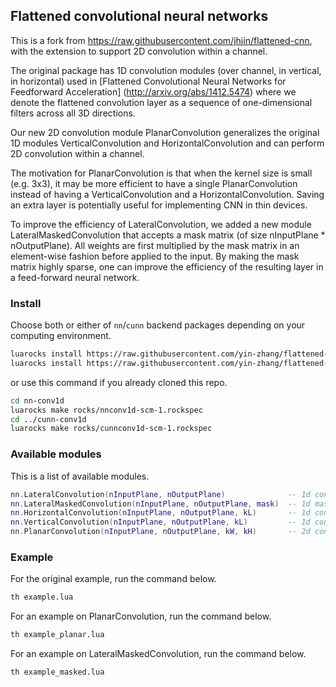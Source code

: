 ## Flattened convolutional neural networks

This is a fork from https://raw.githubusercontent.com/jhjin/flattened-cnn, with the extension to support
2D convolution within a channel.

The original package has 1D convolution modules (over channel, in vertical, in horizontal) used in
[Flattened Convolutional Neural Networks for Feedforward Acceleration] (http://arxiv.org/abs/1412.5474)
where we denote the flattened convolution layer as a sequence of one-dimensional filters across all 3D directions.

Our new 2D convolution module PlanarConvolution generalizes the original 1D modules
VerticalConvolution and HorizontalConvolution and can perform 2D convolution within a channel.

The motivation for PlanarConvolution is that when the kernel size is small (e.g. 3x3), it may be more
efficient to have a single PlanarConvolution instead of having a VerticalConvolution and a HorizontalConvolution. 
Saving an extra layer is potentially useful for implementing CNN in thin devices.

To improve the efficiency of LateralConvolution, we added a new module LateralMaskedConvolution that accepts
a mask matrix (of size nInputPlane * nOutputPlane).  All weights are first multiplied by the mask matrix
in an element-wise fashion before applied to the input.  By making the mask matrix highly sparse, one can
improve the efficiency of the resulting layer in a feed-forward neural network.

### Install

Choose both or either of `nn`/`cunn` backend packages depending on your computing environment.

```bash
luarocks install https://raw.githubusercontent.com/yin-zhang/flattened-cnn/master/nnconv1d-scm-1.rockspec    # cpu
luarocks install https://raw.githubusercontent.com/yin-zhang/flattened-cnn/master/cunnconv1d-scm-1.rockspec  # cuda
```

or use this command if you already cloned this repo.

```bash
cd nn-conv1d
luarocks make rocks/nnconv1d-scm-1.rockspec
cd ../cunn-conv1d
luarocks make rocks/cunnconv1d-scm-1.rockspec
```


### Available modules

This is a list of available modules.

```lua
nn.LateralConvolution(nInputPlane, nOutputPlane)              -- 1d conv over feature
nn.LateralMaskedConvolution(nInputPlane, nOutputPlane, mask)  -- 1d masked conv over feature
nn.HorizontalConvolution(nInputPlane, nOutputPlane, kL)       -- 1d conv in horizontal
nn.VerticalConvolution(nInputPlane, nOutputPlane, kL)         -- 1d conv in vertical
nn.PlanarConvolution(nInputPlane, nOutputPlane, kW, kH)       -- 2d conv within feature
```


### Example

For the original example, run the command below.

```bash
th example.lua
```

For an example on PlanarConvolution, run the command below.

```bash
th example_planar.lua
```

For an example on LateralMaskedConvolution, run the command below.

```bash
th example_masked.lua
```
